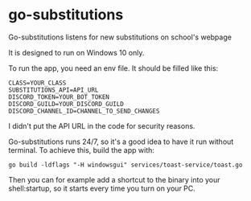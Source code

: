 # go-substitutions
Go-substitutions listens for new substitutions on school's webpage

It is designed to run on Windows 10 only.

To run the app, you need an env file. It should be filled like this:
```dotenv
CLASS=YOUR_CLASS
SUBSTITUTIONS_API=API_URL
DISCORD_TOKEN=YOUR_BOT_TOKEN
DISCORD_GUILD=YOUR_DISCORD_GUILD
DISCORD_CHANNEL_ID=CHANNEL_TO_SEND_CHANGES
```

I didn't put the API URL in the code for security reasons.

Go-substitutions runs 24/7, so it's a good idea to have it run without terminal. To achieve this, build the app with:
```
go build -ldflags "-H windowsgui" services/toast-service/toast.go
```

Then you can for example add a shortcut to the binary into your shell:startup, so it starts every time you turn on your PC.